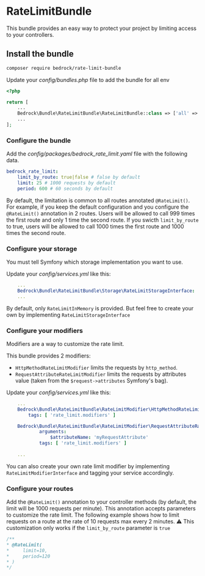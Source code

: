 # RateLimitBundle
This bundle provides an easy way to protect your project by limiting access to your controllers.

## Install the bundle
```bash
composer require bedrock/rate-limit-bundle
```

Update your _config/bundles.php_ file to add the bundle for all env
```php
<?php

return [
    ...
    Bedrock\Bundle\RateLimitBundle\RateLimitBundle::class => ['all' => true],
    ...
];
```

### Configure the bundle
Add the _config/packages/bedrock_rate_limit.yaml_ file with the following data.
```yaml
bedrock_rate_limit:
    limit_by_route: true|false # false by default
    limit: 25 # 1000 requests by default
    period: 600 # 60 seconds by default
```
By default, the limitation is common to all routes annotated `@RateLimit()`. 
For example, if you keep the default configuration and you configure the `@RateLimit()` annotation in 2 routes. Users will be allowed to call 999 times the first route and only 1 time the second route.
If you swicth `limit_by_route` to true, users will be allowed to call 1000 times the first route and 1000 times the second route.
 
### Configure your storage 
You must tell Symfony which storage implementation you want to use.

Update your _config/services.yml_ like this:

```yaml
    ...
    Bedrock\Bundle\RateLimitBundle\Storage\RateLimitStorageInterface: '@Bedrock\Bundle\RateLimitBundle\Storage\RateLimitInMemoryStorage'
    ...
``` 

By default, only `RateLimitInMemory` is provided. But feel free to create your own by implementing `RateLimitStorageInterface`

### Configure your modifiers
Modifiers are a way to customize the rate limit.

This bundle provides 2 modifiers: 
* `HttpMethodRateLimitModifier` limits the requests by `http_method`.
* `RequestAttributeRateLimitModifier` limits the requests by attributes value (taken from the `$request->attributes` Symfony's bag).

Update your _config/services.yml_ like this:

```yaml
    ...
    Bedrock\Bundle\RateLimitBundle\RateLimitModifier\HttpMethodRateLimitModifier:
        tags: [ 'rate_limit.modifiers' ]   

    Bedrock\Bundle\RateLimitBundle\RateLimitModifier\RequestAttributeRateLimitModifier:
            arguments:
                $attributeName: 'myRequestAttribute'
            tags: [ 'rate_limit.modifiers' ]
 
    ...
``` 

You can also create your own rate limit modifier by implementing `RateLimitModifierInterface` and tagging your service accordingly.

### Configure your routes
Add the `@RateLimit()` annotation to your controller methods (by default, the limit will be 1000 requests per minute).
This annotation accepts parameters to customize the rate limit. The following example shows how to limit requests on a route at the rate of 10 requests max every 2 minutes.
:warning: This customization only works if the `limit_by_route` parameter is `true`

```php
/**
* @RateLimit(
*     limit=10,
*     period=120
* )
*/
```
